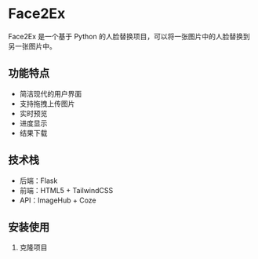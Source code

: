 # Face2Ex

Face2Ex 是一个基于 Python 的人脸替换项目，可以将一张图片中的人脸替换到另一张图片中。

## 功能特点

- 简洁现代的用户界面
- 支持拖拽上传图片
- 实时预览
- 进度显示
- 结果下载

## 技术栈

- 后端：Flask
- 前端：HTML5 + TailwindCSS
- API：ImageHub + Coze

## 安装使用

1. 克隆项目 